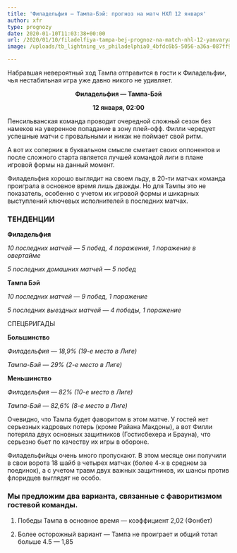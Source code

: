 ```yaml
---
title: 'Филадельфия — Тампа-Бэй: прогноз на матч НХЛ 12 января'
author: xfr
type: prognozy
date: 2020-01-10T11:03:38+00:00
url: /2020/01/10/filadelfiya-tampa-bej-prognoz-na-match-nhl-12-yanvarya/
image: /uploads/tb_lightning_vs_philadelphia0_4bfdc6b5-5056-a36a-087ff9d1fd533be5.png

---
```

Набравшая невероятный ход Тампа отправится в гости к Филадельфии, чья нестабильная игра уже давно никого не удивляет.

<p style="text-align: center;">
  <strong>Филадельфия &#8212; Тампа-Бэй</strong>
</p>

<p style="text-align: center;">
  <strong>12 января, 02:00</strong>
</p>

Пенсильванская команда проводит очередной сложный сезон без намеков на уверенное попадание в зону плей-офф. Филли чередует успешные матчи с провальными и никак не поймает свой ритм.

А вот их соперник в буквальном смысле сметает своих оппонентов и после сложного старта является лучшей командой лиги в плане игровой формы на данный момент.

Филадельфия хорошо выглядит на своем льду, в 20-ти матчах команда проиграла в основное время лишь дважды. Но для Тампы это не показатель, особенно с учетом их игровой формы и шикарных выступлений ключевых исполнителей в последних матчах.

### **ТЕНДЕНЦИИ**

**Филадельфия**

_10 последних матчей &#8212; 5 побед, 4 поражения, 1 поражение в овертайме_

_5 последних домашних матчей &#8212; 5 побед_

**Тампа Бэй**

_10 последних матчей &#8212; 9 побед, 1 поражение_

_5 последних выездных матчей &#8212; 4 победы, 1 поражение_

СПЕЦБРИГАДЫ

**Большинство**

_Филадельфия &#8212; 18,9% (19-е место в Лиге)_

_Тампа-Бэй &#8212; 29% (2-е место в Лиге)_

**Меньшинство**

_Филадельфия &#8212; 82% (10-е место в Лиге)_

_Тампа-Бэй &#8212; 82,6% (8-е место в Лиге)_

Очевидно, что Тампа будет фаворитом в этом матче. У гостей нет серьезных кадровых потерь (кроме Райана Макдоны), а вот Филли потеряла двух основных защитников (Гостисбехера и Брауна), что серьезно бьет по качеству их игры в обороне.

Филадельфийцы очень много пропускают. В этом месяце они получили в свои ворота 18 шайб в четырех матчах (более 4-х в среднем за поединок), а с учетом травм двух важных защитников, их шансы против флоридцев выглядят не особо.

### **Мы предложим два варианта, связанные с фаворитизмом гостевой команды.**

1. Победы Тампа в основное время &#8212; коэффициент 2,02 (Фонбет)

2. Более осторожный вариант &#8212; Тампа не проиграет и общий тотал больше 4.5 &#8212; 1,85